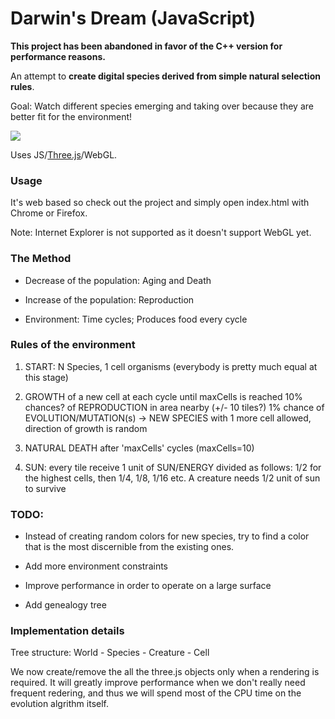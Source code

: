Darwin's Dream (JavaScript)
==============

<b>This project has been abandoned in favor of the C++ version for performance reasons.</b>

An attempt to **create digital species derived from simple natural selection rules**.

Goal: Watch different species emerging and taking over because they are better fit for the environment!

![](https://raw.github.com/benji/darwins-dream-js/master/screenshot-1.png)

Uses JS/[Three.js](http://threejs.org/)/WebGL.

### Usage

  It's web based so check out the project and simply open index.html with Chrome or Firefox.

  Note: Internet Explorer is not supported as it doesn't support WebGL yet.

### The Method

* Decrease of the population: Aging and Death

* Increase of the population: Reproduction

* Environment: Time cycles; Produces food every cycle

### Rules of the environment

1) START: N Species, 1 cell organisms (everybody is pretty much equal at this stage)

2) GROWTH of a new cell at each cycle until maxCells is reached
   10% chances? of REPRODUCTION in area nearby (+/- 10 tiles?)
   1% chance of EVOLUTION/MUTATION(s) -> NEW SPECIES with 1 more cell allowed, direction of growth is random
   
3) NATURAL DEATH after 'maxCells' cycles (maxCells=10) 

4) SUN: every tile receive 1 unit of SUN/ENERGY divided as follows:
1/2 for the highest cells, then 1/4, 1/8, 1/16 etc.
A creature needs 1/2 unit of sun to survive


### TODO:

* Instead of creating random colors for new species, try to find a color that is the most discernible from the existing ones.

* Add more environment constraints

* Improve performance in order to operate on a large surface 

* Add genealogy tree

### Implementation details

Tree structure: World - Species - Creature - Cell

We now create/remove the all the three.js objects only when a rendering is required.
It will greatly improve performance when we don't really need frequent redering,
and thus we will spend most of the CPU time on the evolution algrithm itself.

